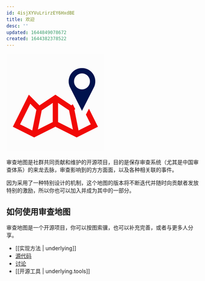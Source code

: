 ```yaml
---
id: 4isjXYVuLrirzEY6HxdBE
title: 欢迎
desc: ''
updated: 1644849078672
created: 1644382378522
---
```


![](/assets/images/logo.png)

审查地图是社群共同贡献和维护的开源项目，目的是保存审查系统（尤其是中国审查体系）的来龙去脉，审查影响到的方方面面，以及各种相关联的事件。

因为采用了一种特别设计的机制，这个地图的版本将不断迭代并随时向贡献者发放特别的激励，所以你也可以加入并成为其中的一部分。

## 如何使用审查地图

审查地图是一个开源项目，你可以按图索骥，也可以补充完善，或者与更多人分享。

- [[实现方法 | underlying]]     
- [源代码](https://github.com/China-Digital-Times-CDT/censorshipgraph)
- [讨论](https://github.com/China-Digital-Times-CDT/censorshipgraph/issues)
- [[开源工具 | underlying.tools]]
